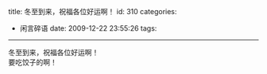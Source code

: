 title: 冬至到来，祝福各位好运啊！
id: 310
categories:
  - 闲言碎语
date: 2009-12-22 23:55:26
tags:
---

冬至到来，祝福各位好运啊！
</br>要吃饺子的啊！